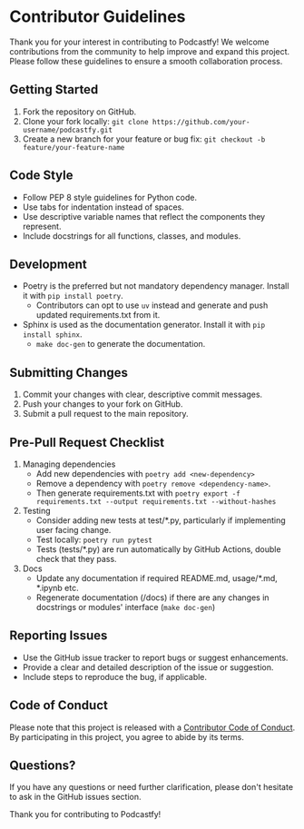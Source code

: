 # Contributor Guidelines

Thank you for your interest in contributing to Podcastfy! We welcome contributions from the community to help improve and expand this project. Please follow these guidelines to ensure a smooth collaboration process.

## Getting Started

1. Fork the repository on GitHub.
2. Clone your fork locally: `git clone https://github.com/your-username/podcastfy.git`
3. Create a new branch for your feature or bug fix: `git checkout -b feature/your-feature-name`

## Code Style

- Follow PEP 8 style guidelines for Python code.
- Use tabs for indentation instead of spaces.
- Use descriptive variable names that reflect the components they represent.
- Include docstrings for all functions, classes, and modules.

## Development

- Poetry is the preferred but not mandatory dependency manager. Install it with `pip install poetry`.
    - Contributors can opt to use `uv` instead and generate and push updated requirements.txt from it. 
- Sphinx is used as the documentation generator. Install it with `pip install sphinx`.
    - `make doc-gen` to generate the documentation.


## Submitting Changes

1. Commit your changes with clear, descriptive commit messages.
2. Push your changes to your fork on GitHub.
3. Submit a pull request to the main repository.

## Pre-Pull Request Checklist

1. Managing dependencies
    - Add new dependencies with `poetry add <new-dependency>` 
    - Remove a dependency with `poetry remove <dependency-name>`. 
    - Then generate requirements.txt with `poetry export -f requirements.txt --output requirements.txt --without-hashes`
2. Testing
    - Consider adding new tests at test/*.py, particularly if implementing user facing change.
    - Test locally: `poetry run pytest`
    - Tests (tests/*.py) are run automatically by GitHub Actions, double check that they pass.
3. Docs
    - Update any documentation if required README.md, usage/*.md, *.ipynb etc.
    - Regenerate documentation (/docs) if there are any changes in docstrings or modules' interface (`make doc-gen`)


## Reporting Issues

- Use the GitHub issue tracker to report bugs or suggest enhancements.
- Provide a clear and detailed description of the issue or suggestion.
- Include steps to reproduce the bug, if applicable.

## Code of Conduct

Please note that this project is released with a [Contributor Code of Conduct](CODE_OF_CONDUCT.md). By participating in this project, you agree to abide by its terms.

## Questions?

If you have any questions or need further clarification, please don't hesitate to ask in the GitHub issues section.

Thank you for contributing to Podcastfy!
